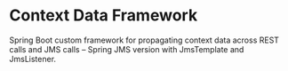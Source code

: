 # Context Data Framework
Spring Boot custom framework for propagating context data across REST calls and JMS calls – Spring JMS version with JmsTemplate and JmsListener.
